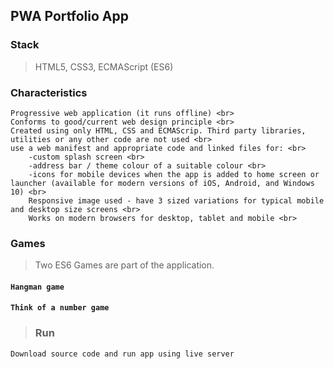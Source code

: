 ## PWA Portfolio App

### Stack
>  HTML5, CSS3, ECMAScript (ES6)

### Characteristics
    Progressive web application (it runs offline) <br>
    Conforms to good/current web design principle <br>
    Created using only HTML, CSS and ECMAScrip. Third party libraries, utilities or any other code are not used <br>
    use a web manifest and appropriate code and linked files for: <br>
        -custom splash screen <br>
        -address bar / theme colour of a suitable colour <br>
        -icons for mobile devices when the app is added to home screen or    launcher (available for modern versions of iOS, Android, and Windows 10) <br>
        Responsive image used - have 3 sized variations for typical mobile and desktop size screens <br>
        Works on modern browsers for desktop, tablet and mobile <br>

### Games
> Two ES6 Games are part of the application.

#### `Hangman game`
#### `Think of a number game`


> ### Run
    Download source code and run app using live server
